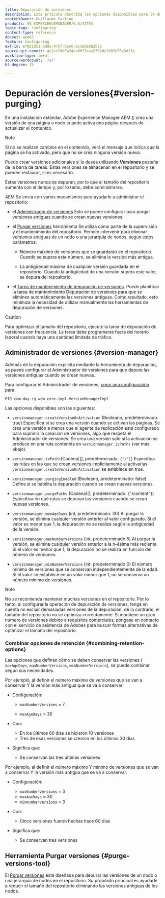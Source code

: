 ```yaml
---
title: Depuración de versiones
description: Este artículo describe las opciones disponibles para la depuración de versiones.
contentOwner: Guillaume Carlino
products: SG_EXPERIENCEMANAGER/6.5/SITES
topic-tags: configuring
content-type: reference
docset: aem65
feature: Configuring
exl-id: 6f0b1951-bdda-475f-b6c0-bc18de082b7c
source-git-commit: 4e2ee7da5424ac6677eaa2392de7803e7543d13c
workflow-type: tm+mt
source-wordcount: '717'
ht-degree: 1%

---
```


# Depuración de versiones{#version-purging}

En una instalación estándar, Adobe Experience Manager AEM () crea una versión de una página o nodo cuando activa una página después de actualizar el contenido.

>[!NOTE]
>
>Si no se realizan cambios en el contenido, verá el mensaje que indica que la página se ha activado, pero que no se crea ninguna versión nueva.

Puede crear versiones adicionales si lo desea utilizando **Versiones** pestaña de la barra de tareas. Estas versiones se almacenan en el repositorio y se pueden restaurar, si es necesario.

Estas versiones nunca se depuran, por lo que el tamaño del repositorio aumenta con el tiempo y, por lo tanto, debe administrarse.

AEM Se envía con varios mecanismos para ayudarle a administrar el repositorio:

* el [Administrador de versiones](#version-manager)
Esto se puede configurar para purgar versiones antiguas cuando se crean nuevas versiones.

* el [Purgar versiones](/help/sites-deploying/monitoring-and-maintaining.md#purgeversionstool) herramienta Se utiliza como parte de la supervisión y el mantenimiento del repositorio.
Permite intervenir para eliminar versiones antiguas de un nodo o una jerarquía de nodos, según estos parámetros:

   * Número máximo de versiones que se guardarán en el repositorio.
Cuando se supera este número, se elimina la versión más antigua.

   * La antigüedad máxima de cualquier versión guardada en el repositorio.
Cuando la antigüedad de una versión supera este valor, se depura del repositorio.

* el [Tarea de mantenimiento de depuración de versiones](/help/sites-administering/operations-dashboard.md#automated-maintenance-tasks). Puede planificar la tarea de mantenimiento Depuración de versiones para que se eliminen automáticamente las versiones antiguas. Como resultado, esto minimiza la necesidad de utilizar manualmente las herramientas de depuración de versiones.

>[!CAUTION]
>
>Para optimizar el tamaño del repositorio, ejecute la tarea de depuración de versiones con frecuencia. La tarea debe programarse fuera del horario laboral cuando haya una cantidad limitada de tráfico.

## Administrador de versiones {#version-manager}

Además de la depuración explícita mediante la herramienta de depuración, se puede configurar el Administrador de versiones para que depure las versiones antiguas cuando se crean nuevas.

Para configurar el Administrador de versiones, [crear una configuración](/help/sites-deploying/configuring-osgi.md) para:

`PID com.day.cq.wcm.core.impl.VersionManagerImpl`

Las opciones disponibles son las siguientes:

* `versionmanager.createVersionOnActivation` (Booleano, predeterminado: true) Especifica si se crea una versión cuando se activan las páginas.
Se crea una versión a menos que el agente de replicación esté configurado para suprimir la creación de versiones, algo que respeta el Administrador de versiones.
Se crea una versión solo si la activación se produce en una ruta contenida en `versionmanager.ivPaths` (ver más abajo).

* `versionmanager.ivPaths`(Cadena)[], predeterminado: `{"/"}`) Especifica las rutas en las que se crean versiones implícitamente al activarlas `versionmanager.createVersionOnActivation` se establece en true.

* `versionmanager.purgingEnabled` (Booleano, predeterminado: false) Define si se habilita la depuración cuando se crean nuevas versiones.

* `versionmanager.purgePaths` (Cadena)[], predeterminado: {&quot;/content&quot;}) Especifica en qué rutas se depuran las versiones cuando se crean nuevas versiones.

* `versionmanager.maxAgeDays` (int, predeterminado: 30) Al purgar la versión, se elimina cualquier versión anterior al valor configurado. Si el valor es menor que 1, la depuración no se realiza según la antigüedad de la versión.

* `versionmanager.maxNumberVersions` (int, predeterminado 5) Al purgar la versión, se elimina cualquier versión anterior a la n-ésima más reciente. Si el valor es menor que 1, la depuración no se realiza en función del número de versiones.

* `versionmanager.minNumberVersions` (int, predeterminado 0) El número mínimo de versiones que se conservan independientemente de la edad. Si el valor se establece en un valor menor que 1, no se conserva un número mínimo de versiones.

>[!NOTE]
>
>No se recomienda mantener muchas versiones en el repositorio. Por lo tanto, al configurar la operación de depuración de versiones, tenga en cuenta no excluir demasiadas versiones de la depuración; de lo contrario, el tamaño del repositorio no se optimiza correctamente. Si mantiene un gran número de versiones debido a requisitos comerciales, póngase en contacto con el servicio de asistencia de Adobes para buscar formas alternativas de optimizar el tamaño del repositorio.

### Combinar opciones de retención {#combining-retention-options}

Las opciones que definen cómo se deben conservar las versiones ( `maxAgeDays`, `maxNumberVersions`, `minNumberVersions`), se puede combinar según sus necesidades.

Por ejemplo, al definir el número máximo de versiones que se van a conservar Y la versión más antigua que se va a conservar:

* Configuración:

   * `maxNumberVersions` = 7

   * `maxAgeDays` = 30

* Con:

   * En los últimos 60 días se hicieron 10 versiones
   * Tres de esas versiones se crearon en los últimos 30 días

* Significa que:

   * Se conservan las tres últimas versiones

Por ejemplo, al definir el número máximo Y mínimo de versiones que se van a conservar Y la versión más antigua que se va a conservar:

* Configuración:

   * `maxNumberVersions` = 3
   * `maxAgeDays` = 30
   * `minNumberVersions` = 3

* Con:

   * Cinco versiones fueron hechas hace 60 días

* Significa que:

   * Se conservan tres versiones

## Herramienta Purgar versiones {#purge-versions-tool}

El [Purgar versiones](/help/sites-deploying/monitoring-and-maintaining.md#purgeversionstool) está diseñada para depurar las versiones de un nodo o una jerarquía de nodos en el repositorio. Su propósito principal es ayudarle a reducir el tamaño del repositorio eliminando las versiones antiguas de los nodos.
